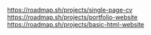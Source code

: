 https://roadmap.sh/projects/single-page-cv
https://roadmap.sh/projects/portfolio-website
https://roadmap.sh/projects/basic-html-website
